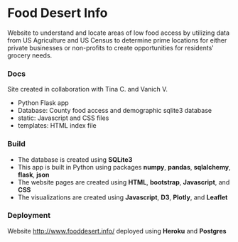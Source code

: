 # Food Desert Info

Website to understand and locate areas of low food access by utilizing data from US Agriculture and US Census to determine prime locations for either private businesses or non-profits to create opportunities for residents' grocery needs.

### Docs

Site created in collaboration with Tina C. and Vanich V.

- Python Flask app
- Database: County food access and demographic sqlite3 database
- static: Javascript and CSS files
- templates: HTML index file

### Build

- The database is created using **SQLite3**
- This app is built in Python using packages **numpy**, **pandas**, **sqlalchemy**, **flask**, **json**
- The website pages are created using **HTML**, **bootstrap**, **Javascript**, and **CSS**
- The visualizations are created using **Javascript**, **D3**, **Plotly**, and **Leaflet**

### Deployment

Website http://www.fooddesert.info/ deployed using **Heroku** and **Postgres**

